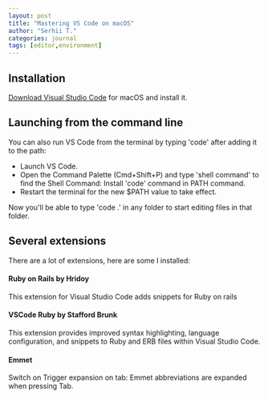 ```yaml
---
layout: post
title: "Mastering VS Code on macOS"
author: "Serhii T."
categories: journal
tags: [editor,environment]
---
```


## Installation

[Download Visual Studio Code](https://code.visualstudio.com/docs?dv=osx) for macOS and install it.

## Launching from the command line

You can also run VS Code from the terminal by typing 'code' after adding it to the path:

- Launch VS Code.
- Open the Command Palette (Cmd+Shift+P) and type 'shell command' to find the Shell Command: Install 'code' command in PATH command.
- Restart the terminal for the new $PATH value to take effect. 

Now you'll be able to type 'code .' in any folder to start editing files in that folder.

## Several extensions

There are a lot of extensions, here are some I installed:

#### Ruby on Rails by Hridoy

This extension for Visual Studio Code adds snippets for Ruby on rails

#### VSCode Ruby by Stafford Brunk

This extension provides improved syntax highlighting, language configuration, and snippets to Ruby and ERB files within Visual Studio Code.

#### Emmet

Switch on Trigger expansion on tab: Emmet abbreviations are expanded when pressing Tab.

